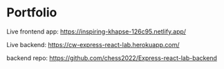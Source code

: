 # Portfolio

Live frontend app: <https://inspiring-khapse-126c95.netlify.app/>

Live backend: <https://cw-express-react-lab.herokuapp.com/>

backend repo: <https://github.com/chess2022/Express-react-lab-backend>

